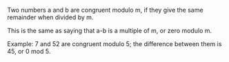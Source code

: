 Two numbers a and b are congruent modulo m, if they give the same
remainder when divided by m.

This is the same as saying that a-b is a multiple of m, or zero modulo
m.

Example: 7 and 52 are congruent modulo 5; the difference between them is
45, or 0 mod 5.
